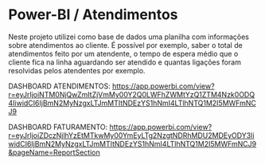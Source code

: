# Power-BI / Atendimentos

Neste projeto utilizei como base de dados uma planilha com informações sobre atendimentos ao cliente. É possível por exemplo, saber o total de atendimentos feito por um atendente, o tempo de espera médio que o cliente fica na linha aguardando ser atendido e quantas ligações foram resolvidas pelos atendentes por exemplo.

DASHBOARD ATENDIMENTOS: https://app.powerbi.com/view?r=eyJrIjoiNTM0NjQwZmItZjVmMy00Y2Q0LWFhZWMtYzQ1ZTM4Nzk0ODQ4IiwidCI6IjBmN2MyNzgxLTJmMTItNDEzYS1hNmI4LTlhNTQ1M2I5MWFmNCJ9


DASHBOARD FATURAMENTO: https://app.powerbi.com/view?r=eyJrIjoiZDczNjlhYzEtMTkwMy00YmEyLTg2NzgtNDRhMDU2MDEyODY3IiwidCI6IjBmN2MyNzgxLTJmMTItNDEzYS1hNmI4LTlhNTQ1M2I5MWFmNCJ9&pageName=ReportSection
